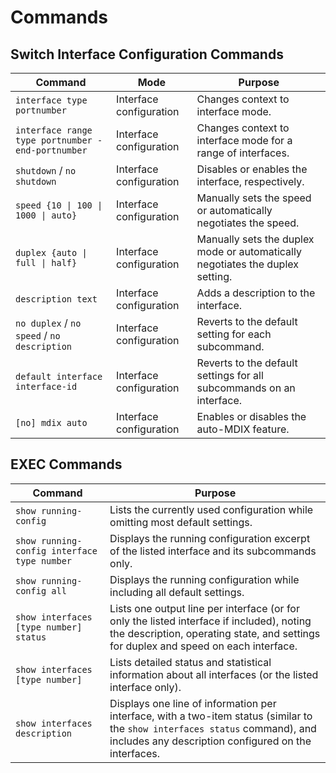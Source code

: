# Commands

## Switch Interface Configuration Commands

| Command                                 | Mode                 | Purpose                                                                   |
| --------------------------------------- | --------------------- | ------------------------------------------------------------------------- |
| `interface type portnumber`             | Interface configuration | Changes context to interface mode.                                          |
| `interface range type portnumber - end-portnumber` | Interface configuration | Changes context to interface mode for a range of interfaces.                |
| `shutdown` / `no shutdown`              | Interface configuration | Disables or enables the interface, respectively.                           |
| `speed {10 \| 100 \| 1000 \| auto}`     | Interface configuration | Manually sets the speed or automatically negotiates the speed.              |
| `duplex {auto \| full \| half}`         | Interface configuration | Manually sets the duplex mode or automatically negotiates the duplex setting. |
| `description text`                      | Interface configuration | Adds a description to the interface.                                      |
| `no duplex` / `no speed` / `no description` | Interface configuration | Reverts to the default setting for each subcommand.                       |
| `default interface interface-id`         | Interface configuration | Reverts to the default settings for all subcommands on an interface.       |
| `[no] mdix auto`                        | Interface configuration | Enables or disables the auto-MDIX feature.                                |


## EXEC Commands

| Command                                      | Purpose                                                                                                                               |
| -------------------------------------------- | ------------------------------------------------------------------------------------------------------------------------------------- |
| `show running-config`                        | Lists the currently used configuration while omitting most default settings.                                                           |
| `show running-config interface type number` | Displays the running configuration excerpt of the listed interface and its subcommands only.                                              |
| `show running-config all`                    | Displays the running configuration while including all default settings.                                                               |
| `show interfaces [type number] status`       | Lists one output line per interface (or for only the listed interface if included), noting the description, operating state, and settings for duplex and speed on each interface. |
| `show interfaces [type number]`              | Lists detailed status and statistical information about all interfaces (or the listed interface only).                                    |
| `show interfaces description`                | Displays one line of information per interface, with a two-item status (similar to the `show interfaces status` command), and includes any description configured on the interfaces. |